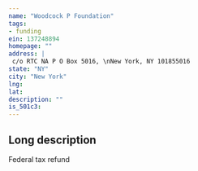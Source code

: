 ```yaml
---
name: "Woodcock P Foundation"
tags:
- funding
ein: 137248894
homepage: ""
address: |
 c/o RTC NA P O Box 5016, \nNew York, NY 101855016
state: "NY"
city: "New York"
lng: 
lat: 
description: ""
is_501c3: 
---
```


## Long description

Federal tax refund
